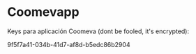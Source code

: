 # Coomevapp

Keys para aplicación Coomeva (dont be fooled, it's encrypted):

9f5f7a41-034b-41d7-af8d-b5edc86b2904

